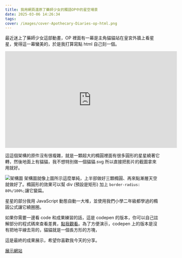 ```yaml
---
title: 我用網頁還原了藥師少女的獨語OP中的星空場景
date: 2025-03-06 14:26:34
tags:
cover: /images/cover-Apothecary-Diaries-op-html.png
---
```


最近迷上了藥師少女這部動畫，OP 裡面有一幕是主角貓貓站在皇宮外牆上看星星，覺得這一幕蠻美的，於是我打算寫點 html 自己刻一個。

<iframe width="560" height="315" src="https://www.youtube.com/embed/29pmd1QiK-4?si=k6nYm6GiqK2j2nL1&amp;start=78" title="YouTube video player" frameborder="0" allow="accelerometer; autoplay; clipboard-write; encrypted-media; gyroscope; picture-in-picture; web-share" referrerpolicy="strict-origin-when-cross-origin" allowfullscreen></iframe>

這這個架構的原件沒有很複雜，就是一顆超大的橢圓裡面有很多圓形的星星繞著它轉，然後地面上有貓貓，我不想特別做一個貓貓.svg 所以直接把影片的截圖拿來用就好。

![架構圖](/images/dev/explain.webp)
架構圖就像上圖所示這麼單純，上半部做好三顆橢圓、再來點漸層天空就做好了。橢圓形的效果可以幫 div (預設是矩形) 加上 `border-radius: 80%/100%;`讓它變扁。

星星的部分我用 JavaScript 動態自動一大堆，並使用我們小學二年級都學過的橢圓公式讓它繞圈圈。

如果你需要一邊看 code 和成果練習的話，這是 codepen 的版本，你可以自己註解部分的程式碼來查看差異，[點我觀看](https://codepen.io/iach526526/pen/wBvgwQx)。為了方便演示，codepen 上的版本是沒有把地平線去背的，貓貓就是一個長方形的方塊，

這是最終的成果展示，希望你喜歡我今天的分享。

[展示網站](https://www.iach.cc/web-demo/sky/)
